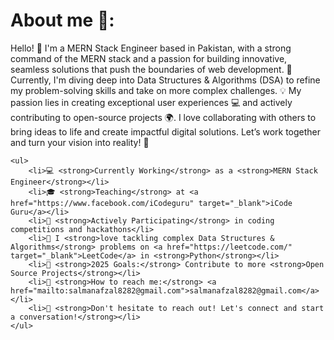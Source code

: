 <h1>About me 🚀:</h1>

Hello! 👋 I'm a MERN Stack Engineer based in Pakistan, with a strong command of the MERN stack and a passion for building innovative, seamless solutions that push the boundaries of web development. 
🚀 Currently, I'm diving deep into Data Structures & Algorithms (DSA) to refine my problem-solving skills and take on more complex challenges. 💡
My passion lies in creating exceptional user experiences 💻 and actively contributing to open-source projects 🌍.
I love collaborating with others to bring ideas to life and create impactful digital solutions.
Let’s work together and turn your vision into reality! 🌟



    <ul>
        <li>💻 <strong>Currently Working</strong> as a <strong>MERN Stack Engineer</strong></li>
        <li>🎓 <strong>Teaching</strong> at <a href="https://www.facebook.com/iCodeguru" target="_blank">iCode Guru</a></li>
        <li>🚀 <strong>Actively Participating</strong> in coding competitions and hackathons</li>
        <li>🧩 I <strong>love tackling complex Data Structures & Algorithms</strong> problems on <a href="https://leetcode.com/" target="_blank">LeetCode</a> in <strong>Python</strong></li>
        <li>🎯 <strong>2025 Goals:</strong> Contribute to more <strong>Open Source Projects</strong></li>
        <li>📧 <strong>How to reach me:</strong> <a href="mailto:salmanafzal8282@gmail.com">salmanafzal8282@gmail.com</a></li>
        <li>🤝 <strong>Don't hesitate to reach out! Let's connect and start a conversation!</strong></li>
    </ul>
